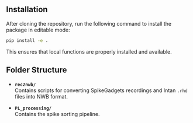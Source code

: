 ## Installation

After cloning the repository, run the following command to install the package in editable mode:

```bash
pip install -e .
```

This ensures that local functions are properly installed and available.

## Folder Structure

- **`rec2nwb/`**  
  Contains scripts for converting SpikeGadgets recordings and Intan `.rhd` files into NWB format.

- **`PL_processing/`**  
  Contains the spike sorting pipeline.
